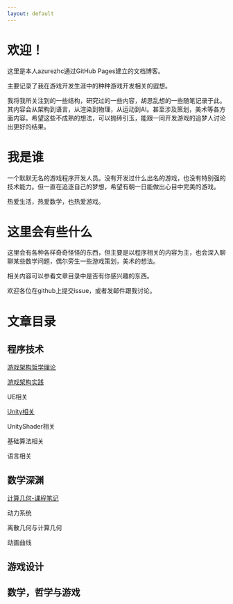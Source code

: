 ```yaml
---
layout: default
---
```


# 欢迎！


这里是本人azurezhc通过GitHub Pages建立的文档博客。

主要记录了我在游戏开发生涯中的种种游戏开发相关的遐想。

我将我所关注到的一些结构，研究过的一些内容，胡思乱想的一些随笔记录于此。其内容会从架构到语言，从渲染到物理，从运动到AI。甚至涉及策划，美术等各方面内容。希望这些不成熟的想法，可以抛砖引玉，能跟一同开发游戏的追梦人讨论出更好的结果。

# 我是谁

一个默默无名的游戏程序开发人员。没有开发过什么出名的游戏，也没有特别强的技术能力。但一直在追逐自己的梦想，希望有朝一日能做出心目中完美的游戏。

热爱生活，热爱数学，也热爱游戏。

# 这里会有些什么

这里会有各种各样奇奇怪怪的东西，但主要是以程序相关的内容为主，也会深入聊聊某些数学问题，偶尔旁生一些游戏策划，美术的想法。

相关内容可以参看文章目录中是否有你感兴趣的东西。

欢迎各位在github上提交issue，或者发邮件跟我讨论。

# 文章目录

## 程序技术

[游戏架构哲学理论](./Documents/游戏架构理论/游戏架构哲学理论.md)

[游戏架构实践](./Documents/游戏功能实现/功能实现大纲.md)


UE相关

[Unity相关](./Documents/Unity相关/Unity相关.md)

UnityShader相关

基础算法相关

语言相关

## 数学深渊

[计算几何-课程笔记](./Documents/计算几何-课程笔记/计算几何-笔记大纲.md)

动力系统

离散几何与计算几何

动画曲线




## 游戏设计

## 数学，哲学与游戏
